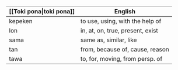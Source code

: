 
| [[Toki pona\|toki pona]] | English                          |
| ------------------------ | -------------------------------- |
| kepeken                  | to use, using, with the help of  |
| lon                      | in, at, on, true, present, exist |
| sama                     | same as, similar, like           |
| tan                      | from, because of, cause, reason  |
| tawa                     | to, for, moving, from persp. of  |
